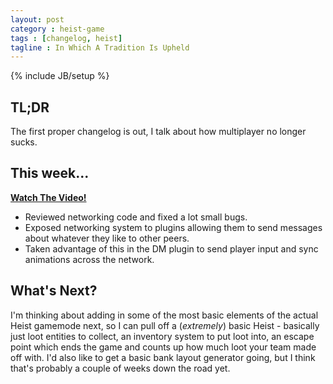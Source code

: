 ```yaml
---
layout: post
category : heist-game
tags : [changelog, heist]
tagline : In Which A Tradition Is Upheld
---
```

{% include JB/setup %}


## TL;DR

The first proper changelog is out, I talk about how multiplayer no longer sucks.

## This week...

[**Watch The Video!**](https://www.youtube.com/watch?v=ke00kU7H4IY)

- Reviewed networking code and fixed a lot small bugs.
- Exposed networking system to plugins allowing them to send messages about whatever they like to other peers.
- Taken advantage of this in the DM plugin to send player input and sync animations across the network.

## What's Next?

I'm thinking about adding in some of the most basic elements of the actual Heist gamemode next, so I can pull off a (_extremely_) basic Heist - basically just loot entities to collect, an inventory system to put loot into, an escape point which ends the game and counts up how much loot your team made off with. I'd also like to get a basic bank layout generator going, but I think that's probably a couple of weeks down the road yet.